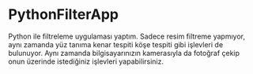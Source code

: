 # PythonFilterApp
Python ile filtreleme uygulaması yaptım. Sadece resim filtreme yapmıyor, aynı zamanda yüz tanıma kenar tespiti köşe tespiti gibi işlevleri de bulunuyor. Aynı zamanda bilgisayarınızın kamerasıyla da fotoğraf çekip onun üzerinde istediğiniz işlevleri yapabilirsiniz.
